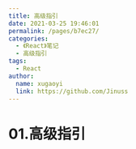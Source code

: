 ```yaml
---
title: 高级指引
date: 2021-03-25 19:46:01
permalink: /pages/b7ec27/
categories: 
  - 《React》笔记
  - 高级指引
tags: 
  - React
author: 
  name: xugaoyi
  link: https://github.com/Jinuss
---
```

# 01.高级指引
